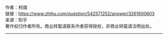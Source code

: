 作者：柯烟  
链接：https://www.zhihu.com/question/542571252/answer/3261600603  
来源：知乎  
著作权归作者所有。商业转载请联系作者获得授权，非商业转载请注明出处。 

---